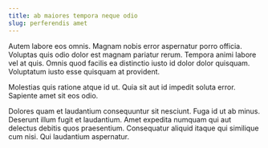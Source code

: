 ```yaml
---
title: ab maiores tempora neque odio
slug: perferendis amet
---
```


Autem labore eos omnis. Magnam nobis error aspernatur porro officia. Voluptas quis odio dolor est magnam pariatur rerum. Tempora animi labore vel at quis. Omnis quod facilis ea distinctio iusto id dolor dolor quisquam. Voluptatum iusto esse quisquam at provident.

Molestias quis ratione atque id ut. Quia sit aut id impedit soluta error. Sapiente amet sit eos odio.

Dolores quam et laudantium consequuntur sit nesciunt. Fuga id ut ab minus. Deserunt illum fugit et laudantium. Amet expedita numquam qui aut delectus debitis quos praesentium. Consequatur aliquid itaque qui similique cum nisi. Qui laudantium aspernatur.
